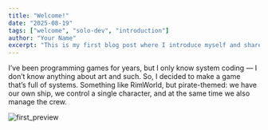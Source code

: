 ```yaml
---
title: "Welcome!"
date: "2025-08-19"
tags: ["welcome", "solo-dev", "introduction"]
author: "Your Name"
excerpt: "This is my first blog post where I introduce myself and share what this blog will be about. Join me on this journey!"
---
```


I’ve been programming games for years, but I only know system coding — I don’t know anything about art and such.
So, I decided to make a game that’s full of systems. Something like RimWorld, but pirate-themed: we have our own ship, we control a single character, and at the same time we also manage the crew.

![first_preview](https://github.com/user-attachments/assets/aaa83e67-7b37-42f9-85b0-a09df4b7fe3b)
